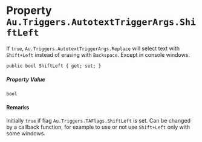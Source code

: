 # Property `Au.Triggers.AutotextTriggerArgs.ShiftLeft`

If `true`, `Au.Triggers.AutotextTriggerArgs.Replace` will select text with `Shift+Left` instead of erasing with `Backspace`. Except in console windows.

```
public bool ShiftLeft { get; set; }
```

##### Property Value

`bool`

#### Remarks

Initially `true` if flag `Au.Triggers.TAFlags.ShiftLeft` is set. Can be changed by a callback function, for example to use or not use `Shift+Left` only with some windows.